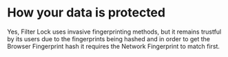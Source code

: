 # How your data is protected

Yes, Filter Lock uses invasive fingerprinting methods, but it remains trustful by its users due to the fingerprints being hashed and in order to get the Browser Fingerprint hash it requires the Network Fingerprint to match first.
